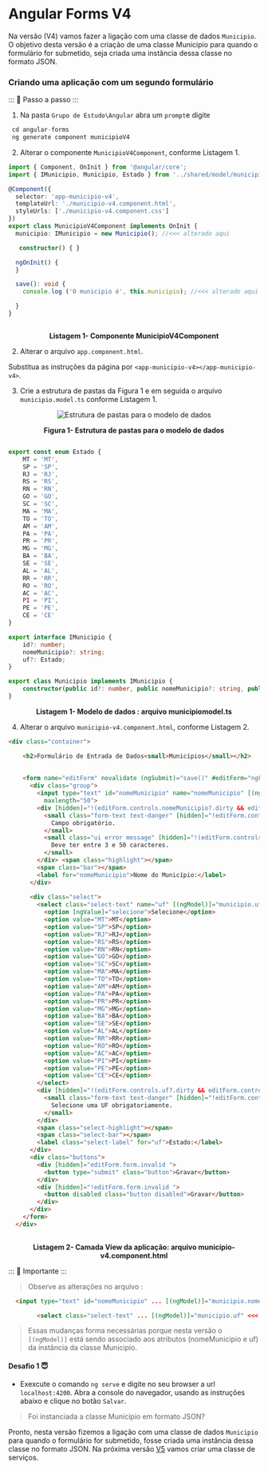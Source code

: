 # Angular Forms V4

Na  versão (V4) vamos fazer a ligação com uma classe de dados `Municipio`.
O objetivo desta versão é a criação de uma classe Municipio para quando o formulário for submetido, seja criada uma instância dessa classe no formato JSON.

### Criando uma aplicação com um segundo formulário

::: :walking: Passo a passo :::  

1. Na pasta `Grupo de Estudo\Angular` abra um `prompt`e digite


```java
 cd angular-forms
 ng generate component municipioV4 
```


2. Alterar o componente  `MunicipioV4Component`, conforme Listagem 1.

```typescript
import { Component, OnInit } from '@angular/core';
import { IMunicipio, Municipio, Estado } from '../shared/model/municipio.model'; //<<< alterado aqui

@Component({
  selector: 'app-municipio-v4',
  templateUrl: './municipio-v4.component.html',
  styleUrls: ['./municipio-v4.component.css']
})
export class MunicipioV4Component implements OnInit {
  municipio: IMunicipio = new Municipio(); //<<< alterado aqui

   constructor() { }

  ngOnInit() {
  }

  save(): void {
    console.log ('O municipio é', this.municipio); //<<< alterado aqui

  }
}



````

<p align="center">
   <strong>Listagem 1- Componente MunicipioV4Component</strong> 
</p>

2. Alterar o arquivo  `app.component.html`.



Substitua as instruções da página por `<app-municipio-v4></app-municipio-v4>`. 

3. Crie a estrutura de pastas da Figura 1 e em seguida o arquivo `municipio.model.ts` conforme Listagem 1.


<p align="center">
  <img src="imagens/EstruturaPastasModelo.png" alt="Estrutura de pastas para o modelo de dados">
</p>

<p align="center">
   <strong>Figura 1- Estrutura de pastas para o modelo de dados</strong> 
</p>


```typescript 

export const enum Estado {
    MT = 'MT',
    SP = 'SP',
    RJ = 'RJ',
    RS = 'RS',
    RN = 'RN',
    GO = 'GO',
    SC = 'SC',
    MA = 'MA',
    TO = 'TO',
    AM = 'AM',
    PA = 'PA',
    PR = 'PR',
    MG = 'MG',
    BA = 'BA',
    SE = 'SE',
    AL = 'AL',
    RR = 'RR',
    RO = 'RO',
    AC = 'AC',
    PI = 'PI',
    PE = 'PE',
    CE = 'CE'
}

export interface IMunicipio {
    id?: number;
    nomeMunicipio?: string;
    uf?: Estado;
}

export class Municipio implements IMunicipio {
    constructor(public id?: number, public nomeMunicipio?: string, public uf?: Estado) {}
}

```

<p align="center">
   <strong>Listagem 1- Modelo de dados : arquivo municipiomodel.ts</strong> 
</p>

4. Alterar o arquivo  `municipio-v4.component.html`, conforme Listagem 2.

```html
<div class="container">

    <h2>Formulário de Entrada de Dados<small>Municípios</small></h2>
  
  
    <form name="editForm" novalidate (ngSubmit)="save()" #editForm="ngForm">
      <div class="group">
        <input type="text" id="nomeMunicipio" name="nomeMunicipio" [(ngModel)]="municipio.nomeMunicipio" required minlength="3"
          maxlength="50">
        <div [hidden]="!(editForm.controls.nomeMunicipio?.dirty && editForm.controls.nomeMunicipio?.invalid)">
          <small class="form-text text-danger" [hidden]="!editForm.controls.nomeMunicipio?.errors?.required">
            Campo obrigatório.
          </small>
          <small class="ui error message" [hidden]="!(editForm.controls.nomeMunicipio?.dirty && editForm.controls.nomeMunicipio?.invalid)">
            Deve ter entre 3 e 50 caracteres.
          </small>
        </div> <span class="highlight"></span>
        <span class="bar"></span>
        <label for="nomeMunicipio">Nome do Município:</label>
      </div>
  
      <div class="select">
        <select class="select-text" name="uf" [(ngModel)]="municipio.uf" id="field_uf" required>
          <option [ngValue]="selecione">Selecione</option>
          <option value="MT">MT</option>
          <option value="SP">SP</option>
          <option value="RJ">RJ</option>
          <option value="RS">RS</option>
          <option value="RN">RN</option>
          <option value="GO">GO</option>
          <option value="SC">SC</option>
          <option value="MA">MA</option>
          <option value="TO">TO</option>
          <option value="AM">AM</option>
          <option value="PA">PA</option>
          <option value="PR">PR</option>
          <option value="MG">MG</option>
          <option value="BA">BA</option>
          <option value="SE">SE</option>
          <option value="AL">AL</option>
          <option value="RR">RR</option>
          <option value="RO">RO</option>
          <option value="AC">AC</option>
          <option value="PI">PI</option>
          <option value="PE">PE</option>
          <option value="CE">CE</option>
        </select>
        <div [hidden]="!(editForm.controls.uf?.dirty && editForm.controls.uf?.invalid)">
          <small class="form-text text-danger" [hidden]="!editForm.controls.uf?.errors?.required">
            Selecione uma UF obrigatoriamente.
          </small>
        </div>
        <span class="select-highlight"></span>
        <span class="select-bar"></span>
        <label class="select-label" for="uf">Estado:</label>
      </div>
      <div class="buttons">
        <div [hidden]="editForm.form.invalid ">
          <button type="submit" class="button">Gravar</button>
        </div>
        <div [hidden]="!editForm.form.invalid ">
          <button disabled class="button disabled">Gravar</button>
        </div>
      </div>
    </form>
  </div>
  
```
<p align="center">
   <strong>Listagem 2- Camada View da aplicação: arquivo municipio-v4.component.html</strong> 
</p>

::: :pushpin: Importante :::

> Observe as alterações no arquivo :

```html
  <input type="text" id="nomeMunicipio" ... [(ngModel)]="municipio.nomeMunicipio" <<< Alterado aqui 
```

```html
        <select class="select-text" ... [(ngModel)]="municipio.uf" <<< Alterado aqui
```

> Essas mudanças forma necessárias porque nesta versão o `[(ngModel)]` está sendo associado aos atributos (nomeMunicipio e uf) da instância da classe Municipio.



#### Desafio 1 :innocent: 
 
- Exexcute o comando `ng serve` e digite no seu browser a url  `localhost:4200`. 
Abra a console do navegador, usando as instruções abaixo e clique no botão `Salvar`.

> Foi instanciada a classe Município em formato JSON?


Pronto, nesta  versão fizemos a ligação com uma classe de dados `Municipio`
para quando o formulário for submetido, fosse criada uma instância dessa classe no formato JSON. Na próxima versão [V5](README.V5.md)  vamos criar uma classe de serviços.
